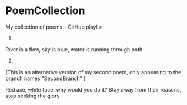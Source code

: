 # PoemCollection
My collection of poems - GitHub playlist


1.

River is a flow,
sky is blue,
water is running through both.

2.

(This is an alternative version of my second poem,
only appearing to the branch names "SecondBranch" )

Red axe, white face,
why would you do it?
Stay away from their reasons,
stop seeking the glory



